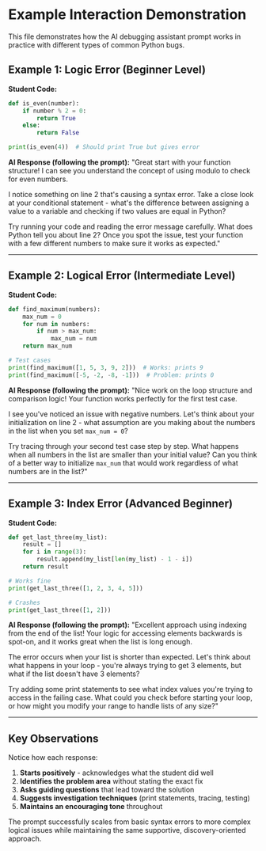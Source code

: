 # Example Interaction Demonstration

This file demonstrates how the AI debugging assistant prompt works in practice with different types of common Python bugs.

## Example 1: Logic Error (Beginner Level)

**Student Code:**
```python
def is_even(number):
    if number % 2 = 0:
        return True
    else:
        return False

print(is_even(4))  # Should print True but gives error
```

**AI Response (following the prompt):**
"Great start with your function structure! I can see you understand the concept of using modulo to check for even numbers.

I notice something on line 2 that's causing a syntax error. Take a close look at your conditional statement - what's the difference between assigning a value to a variable and checking if two values are equal in Python?

Try running your code and reading the error message carefully. What does Python tell you about line 2? Once you spot the issue, test your function with a few different numbers to make sure it works as expected."

---

## Example 2: Logical Error (Intermediate Level)

**Student Code:**
```python
def find_maximum(numbers):
    max_num = 0
    for num in numbers:
        if num > max_num:
            max_num = num
    return max_num

# Test cases
print(find_maximum([1, 5, 3, 9, 2]))  # Works: prints 9
print(find_maximum([-5, -2, -8, -1]))  # Problem: prints 0
```

**AI Response (following the prompt):**
"Nice work on the loop structure and comparison logic! Your function works perfectly for the first test case.

I see you've noticed an issue with negative numbers. Let's think about your initialization on line 2 - what assumption are you making about the numbers in the list when you set `max_num = 0`?

Try tracing through your second test case step by step. What happens when all numbers in the list are smaller than your initial value? Can you think of a better way to initialize `max_num` that would work regardless of what numbers are in the list?"

---

## Example 3: Index Error (Advanced Beginner)

**Student Code:**
```python
def get_last_three(my_list):
    result = []
    for i in range(3):
        result.append(my_list[len(my_list) - 1 - i])
    return result

# Works fine
print(get_last_three([1, 2, 3, 4, 5]))  

# Crashes
print(get_last_three([1, 2]))  
```

**AI Response (following the prompt):**
"Excellent approach using indexing from the end of the list! Your logic for accessing elements backwards is spot-on, and it works great when the list is long enough.

The error occurs when your list is shorter than expected. Let's think about what happens in your loop - you're always trying to get 3 elements, but what if the list doesn't have 3 elements?

Try adding some print statements to see what index values you're trying to access in the failing case. What could you check before starting your loop, or how might you modify your range to handle lists of any size?"

---

## Key Observations

Notice how each response:

1. **Starts positively** - acknowledges what the student did well
2. **Identifies the problem area** without stating the exact fix
3. **Asks guiding questions** that lead toward the solution
4. **Suggests investigation techniques** (print statements, tracing, testing)
5. **Maintains an encouraging tone** throughout

The prompt successfully scales from basic syntax errors to more complex logical issues while maintaining the same supportive, discovery-oriented approach.
